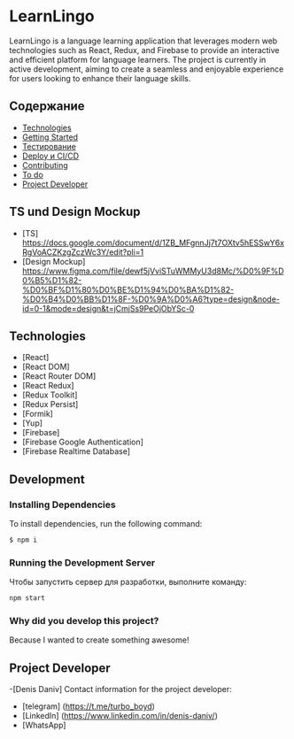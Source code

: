 # LearnLingo
LearnLingo is a language learning application that leverages modern web technologies such as React, Redux, and Firebase to provide an interactive and efficient platform for language learners. The project is currently in active development, aiming to create a seamless and enjoyable experience for users looking to enhance their language skills.

## Содержание
- [Technologies](#Technologies)
- [Getting Started](#начало-работы)
- [Тестирование](#тестирование)
- [Deploy и CI/CD](#deploy-и-ci/cd)
- [Contributing](#contributing)
- [To do](#to-do)
- [Project Developer](#Project-Developer)

## TS und Design Mockup
- [TS] https://docs.google.com/document/d/1ZB_MFgnnJj7t7OXtv5hESSwY6xRgVoACZKzgZczWc3Y/edit?pli=1
- [Design Mockup] https://www.figma.com/file/dewf5jVviSTuWMMyU3d8Mc/%D0%9F%D0%B5%D1%82-%D0%BF%D1%80%D0%BE%D1%94%D0%BA%D1%82-%D0%B4%D0%BB%D1%8F-%D0%9A%D0%A6?type=design&node-id=0-1&mode=design&t=jCmjSs9PeOjObYSc-0

## Technologies
- [React]
- [React DOM]
- [React Router DOM]
- [React Redux]
- [Redux Toolkit] 
- [Redux Persist] 
- [Formik] 
- [Yup]
- [Firebase]
- [Firebase Google Authentication]
- [Firebase Realtime Database]


## Development

### Installing Dependencies
To install dependencies, run the following command:
```sh
$ npm i
```

### Running the Development Server
Чтобы запустить сервер для разработки, выполните команду:
```sh
npm start
```



### Why did you develop this project?
Because I wanted to create something awesome!


## Project Developer
-[Denis Daniv]
Contact information for the project developer:
- [telegram] (https://t.me/turbo_boyd)
- [LinkedIn] (https://www.linkedin.com/in/denis-daniv/)
- [WhatsApp]

